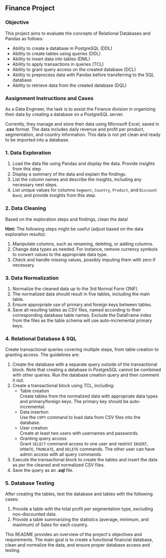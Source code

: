 ## Finance Project

### Objective

This project aims to evaluate the concepts of Relational Databases and Pandas as follows:

- Ability to create a database in PostgreSQL (DDL)
- Ability to create tables using queries (DDL)
- Ability to insert data into tables (DML)
- Ability to apply transactions in queries (TCL)
- Ability to grant query access on the created database (DCL)
- Ability to preprocess data with Pandas before transferring to the SQL database
- Ability to retrieve data from the created database (DQL)

### Assignment Instructions and Cases

As a Data Engineer, the task is to assist the Finance division in organizing their data by creating a database on a PostgreSQL server.

Currently, they manage and store their data using Microsoft Excel, saved in **.csv** format. The data includes daily revenue and profit per product, segmentation, and country information. This data is not yet clean and ready to be imported into a database.

### 1. Data Exploration
1. Load the data file using Pandas and display the data. Provide insights from this step.
2. Display a summary of the data and explain the findings.
3. List the column names and describe the insights, including any necessary next steps.
4. List unique values for columns `Segment`, `Country`, `Product`, and `Discount Band`, and provide insights from this step.

### 2. Data Cleaning
Based on the exploration steps and findings, clean the data!

**Hint:** The following steps might be useful (adjust based on the data exploration results):
1. Manipulate columns, such as renaming, deleting, or adding columns.
2. Change data types as needed. For instance, remove currency symbols to convert values to the appropriate data type.
3. Check and handle missing values, possibly imputing them with zero if necessary.

### 3. Data Normalization
1. Normalize the cleaned data up to the 3rd Normal Form (3NF).
2. The normalized data should result in five tables, including the main table.
3. Ensure appropriate use of primary and foreign keys between tables.
4. Save all resulting tables as CSV files, named according to their corresponding database table names. Exclude the DataFrame index from the files as the table schema will use auto-incremental primary keys.

### 4. Relational Database & SQL
Create transactional queries covering multiple steps, from table creation to granting access. The guidelines are:
1. Create the database with a separate query outside of the transactional block. Note that creating a database in PostgreSQL cannot be combined with other queries. Run the database creation query and then comment it out.
2. Create a transactional block using TCL, including:
    - Table creation\
      Create tables from the normalized data with appropriate data types and primary/foreign keys. The primary key should be auto-incremental.
    - Data insertion\
      Use the `COPY` command to load data from CSV files into the database.
    - User creation\
      Create at least two users with usernames and passwords.
    - Granting query access\
      Grant `SELECT` command access to one user and restrict `INSERT`, `UPDATE`, `TRUNCATE`, and `DELETE` commands. The other user can have admin access with all query commands.
3. Execute the transactional block to create the tables and insert the data as per the cleaned and normalized CSV files.
4. Save the query as an **.sql** file.

### 5. Database Testing
After creating the tables, test the database and tables with the following cases:

1. Provide a table with the total profit per segmentation type, excluding non-discounted data.
2. Provide a table summarizing the statistics (average, minimum, and maximum) of Sales for each country.

This README provides an overview of the project's objectives and requirements. The main goal is to create a functional financial database, clean and normalize the data, and ensure proper database access and testing.
